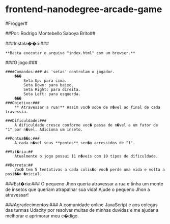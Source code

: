 frontend-nanodegree-arcade-game
===============================


#Frogger#

##Por: Rodrigo Montebello Saboya Brito##

###Instala��o:###

	**Basta executar o arquivo "index.html" com um browser.**

###O jogo:###

	####Comandos:### As 'setas' controlam o jogador.
		���
			Seta Up: para cima.
			Seta Down: para baixo.
			Seta Right: para direita.
			Seta Left: para esquerda.
		���
	###Objetivo:###
		** Atravessar a rua!** Assim voc� sobe de n�vel ao final de cada travessia.

	###Dificuldade:###
		A dificuldade cresce conforme voc� passa de n�vel a um fator de "1" por n�vel. Adiciona um inseto.

	##Pontua��o:###
		A cada n�vel seus **pontos** ser�o acressidos de "1".

	##Vit�ria:##
		Atualmente o jogo possui 11 n�veis com 10 tipos de dificuldade.

	##Derrota:##
		Voc� tem 5 tentativas a cada colis�o voc� perde uma vida e volta a posi��o �nicial.

###Est�ria:###
	O pequeno Jhon queria atravessar a rua e tinha um monte de insetos que queriam atrapalhar sua vida!
	Ajude o pequeno Jhon a atravessar!

###Agradecimentos:###
	A comunidade online JavaScript e aos colegas das turmas Udacity por resolver muitas de minhas duvidas
	e me ajudar a melhorar e aprimorar meu c�digo.  
